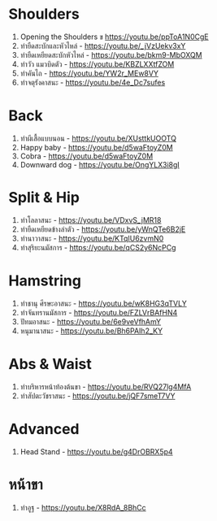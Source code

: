 # Shoulders
1. Opening the Shoulders ข https://youtu.be/ppToA1N0CgE
1. ท่ายืดสะบักและหัวไหล่ - https://youtu.be/_jVzUekv3xY
1. ท่ายืดเหยียดสะบักหัวไหล่ - https://youtu.be/bkm9-MbOXQM
1. ท่าวัว แมวบิดตัว - https://youtu.be/KBZLXXtfZOM
1. ท่าคันไถ - https://youtu.be/YW2r_MEw8VY
1. ท่าจตุรังคาสนะ - https://youtu.be/4e_Dc7sufes
# Back
1. ท่าผีเสื้อแบบนอน - https://youtu.be/XUsttkUOOTQ
1. Happy baby - https://youtu.be/d5waFtoyZ0M
1. Cobra - https://youtu.be/d5waFtoyZ0M
1. Downward dog - https://youtu.be/OngYLX3i8gI

# Split & Hip
1. ท่าโลลาสนะ - https://youtu.be/VDxvS_jMR18
1. ท่ายืดเหยียดข้างลำตัว - https://youtu.be/yWnQTe6B2jE
1. ท่านาวาสนะ - https://youtu.be/KTqIU6zvmN0
1. ท่าสุริยะนมัสการ - https://youtu.be/qCS2y6NcPCg
# Hamstring
1. ท่าชานุ ศีรษะอาสนะ - https://youtu.be/wK8HG3qTVLY
1. ท่าจันทรานมัสการ - https://youtu.be/FZLVrBAfHN4
1. ปัทมอาสนะ - https://youtu.be/6e9veVfhAmY
1. หนุมานาสนะ - https://youtu.be/Bh6PAIh2_KY

# Abs & Waist
1. ท่าบริหารหน้าท้องต้นขา - https://youtu.be/RVQ27lg4MfA
1. ท่าสัปตะวัชราสนะ - https://youtu.be/jQF7smeT7VY

# Advanced
1. Head Stand - https://youtu.be/g4DrOBRX5p4

# หน้าขา
1. ท่าอูฐ - https://youtu.be/X8RdA_8BhCc
